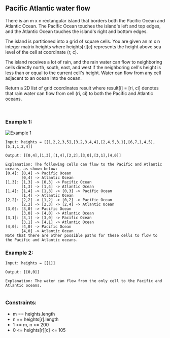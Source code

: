 ## Pacific Atlantic water flow

There is an m x n rectangular island that borders both the Pacific Ocean and Atlantic Ocean. The Pacific Ocean touches the island's left and top edges, and the Atlantic Ocean touches the island's right and bottom edges.
    
The island is partitioned into a grid of square cells. You are given an m x n integer matrix heights where heights[r][c] represents the height above sea level of the cell at coordinate (r, c).
   
The island receives a lot of rain, and the rain water can flow to neighboring cells directly north, south, east, and west if the neighboring cell's height is less than or equal to the current cell's height. Water can flow from any cell adjacent to an ocean into the ocean.
   
Return a 2D list of grid coordinates result where result[i] = [ri, ci] denotes that rain water can flow from cell (ri, ci) to both the Pacific and Atlantic oceans.


<br/>

### Example 1:
![Example 1](https://assets.leetcode.com/uploads/2021/06/08/waterflow-grid.jpg)
```
Input: heights = [[1,2,2,3,5],[3,2,3,4,4],[2,4,5,3,1],[6,7,1,4,5],[5,1,1,2,4]]  
  
Output: [[0,4],[1,3],[1,4],[2,2],[3,0],[3,1],[4,0]]
  
Explanation: The following cells can flow to the Pacific and Atlantic oceans, as shown below:
[0,4]: [0,4] -> Pacific Ocean 
       [0,4] -> Atlantic Ocean
[1,3]: [1,3] -> [0,3] -> Pacific Ocean 
       [1,3] -> [1,4] -> Atlantic Ocean
[1,4]: [1,4] -> [1,3] -> [0,3] -> Pacific Ocean 
       [1,4] -> Atlantic Ocean
[2,2]: [2,2] -> [1,2] -> [0,2] -> Pacific Ocean 
       [2,2] -> [2,3] -> [2,4] -> Atlantic Ocean
[3,0]: [3,0] -> Pacific Ocean 
       [3,0] -> [4,0] -> Atlantic Ocean
[3,1]: [3,1] -> [3,0] -> Pacific Ocean 
       [3,1] -> [4,1] -> Atlantic Ocean
[4,0]: [4,0] -> Pacific Ocean 
       [4,0] -> Atlantic Ocean
Note that there are other possible paths for these cells to flow to the Pacific and Atlantic oceans.

```
   

### Example 2:

```
Input: heights = [[1]]
  
Output: [[0,0]]
  
Explanation: The water can flow from the only cell to the Pacific and Atlantic oceans.
 
```


### Constraints:

- m == heights.length
- n == heights[r].length
- 1 <= m, n <= 200
- 0 <= heights[r][c] <= 105